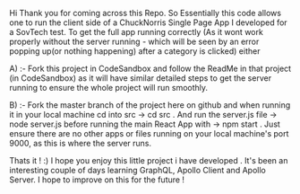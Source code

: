 Hi Thank you for coming across this Repo. So Essentially this code allows one to run the client side of a ChuckNorris Single Page App I developed for a SovTech test. To get the full app running correctly (As it wont work properly without the server running - which will be seen by an error popping up(or nothing happening) after a category is clicked) either

A) :- Fork this project in CodeSandbox and follow the ReadMe in that project (in CodeSandbox) as it will have similar detailed steps to get the server running to ensure the whole project will run smoothly.

B) :- Fork the master branch of the project here on github and when running it in your local machine cd into src -> cd src . And run the server.js file -> node server.js before running the main React App with -> npm start . Just ensure there are no other apps or files running on your local machine's port 9000, as this is where the server runs.

Thats it ! :) I hope you enjoy this little project i have developed . It's been an interesting couple of days learning GraphQL, Apollo Client and Apollo Server. I hope to improve on this for the future !

